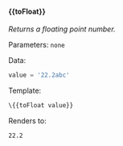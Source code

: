 #### \{{toFloat}}
_Returns a floating point number._

Parameters: `none`

Data:

```javascript
value = '22.2abc'
```

Template:

```html
\{{toFloat value}}
```

Renders to:

```
22.2
```
